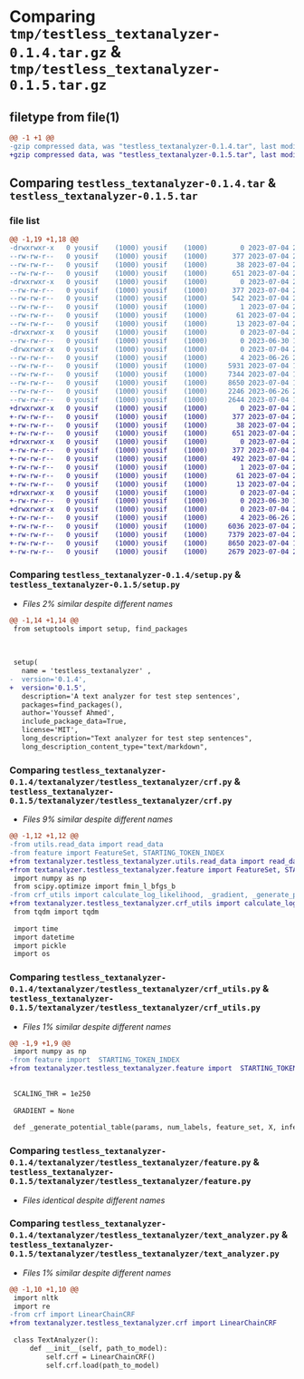 # Comparing `tmp/testless_textanalyzer-0.1.4.tar.gz` & `tmp/testless_textanalyzer-0.1.5.tar.gz`

## filetype from file(1)

```diff
@@ -1 +1 @@
-gzip compressed data, was "testless_textanalyzer-0.1.4.tar", last modified: Tue Jul  4 23:32:54 2023, max compression
+gzip compressed data, was "testless_textanalyzer-0.1.5.tar", last modified: Tue Jul  4 23:49:46 2023, max compression
```

## Comparing `testless_textanalyzer-0.1.4.tar` & `testless_textanalyzer-0.1.5.tar`

### file list

```diff
@@ -1,19 +1,18 @@
-drwxrwxr-x   0 yousif    (1000) yousif    (1000)        0 2023-07-04 23:32:54.154845 testless_textanalyzer-0.1.4/
--rw-rw-r--   0 yousif    (1000) yousif    (1000)      377 2023-07-04 23:32:54.154845 testless_textanalyzer-0.1.4/PKG-INFO
--rw-rw-r--   0 yousif    (1000) yousif    (1000)       38 2023-07-04 23:32:54.154845 testless_textanalyzer-0.1.4/setup.cfg
--rw-rw-r--   0 yousif    (1000) yousif    (1000)      651 2023-07-04 23:32:44.000000 testless_textanalyzer-0.1.4/setup.py
-drwxrwxr-x   0 yousif    (1000) yousif    (1000)        0 2023-07-04 23:32:54.154845 testless_textanalyzer-0.1.4/testless_textanalyzer.egg-info/
--rw-rw-r--   0 yousif    (1000) yousif    (1000)      377 2023-07-04 23:32:53.000000 testless_textanalyzer-0.1.4/testless_textanalyzer.egg-info/PKG-INFO
--rw-rw-r--   0 yousif    (1000) yousif    (1000)      542 2023-07-04 23:32:53.000000 testless_textanalyzer-0.1.4/testless_textanalyzer.egg-info/SOURCES.txt
--rw-rw-r--   0 yousif    (1000) yousif    (1000)        1 2023-07-04 23:32:53.000000 testless_textanalyzer-0.1.4/testless_textanalyzer.egg-info/dependency_links.txt
--rw-rw-r--   0 yousif    (1000) yousif    (1000)       61 2023-07-04 23:32:53.000000 testless_textanalyzer-0.1.4/testless_textanalyzer.egg-info/requires.txt
--rw-rw-r--   0 yousif    (1000) yousif    (1000)       13 2023-07-04 23:32:53.000000 testless_textanalyzer-0.1.4/testless_textanalyzer.egg-info/top_level.txt
-drwxrwxr-x   0 yousif    (1000) yousif    (1000)        0 2023-07-04 23:32:54.154845 testless_textanalyzer-0.1.4/textanalyzer/
--rw-rw-r--   0 yousif    (1000) yousif    (1000)        0 2023-06-30 12:43:17.000000 testless_textanalyzer-0.1.4/textanalyzer/__init__.py
-drwxrwxr-x   0 yousif    (1000) yousif    (1000)        0 2023-07-04 23:32:54.154845 testless_textanalyzer-0.1.4/textanalyzer/testless_textanalyzer/
--rw-rw-r--   0 yousif    (1000) yousif    (1000)        4 2023-06-26 23:28:42.000000 testless_textanalyzer-0.1.4/textanalyzer/testless_textanalyzer/__init__.py
--rw-rw-r--   0 yousif    (1000) yousif    (1000)     5931 2023-07-04 17:44:09.000000 testless_textanalyzer-0.1.4/textanalyzer/testless_textanalyzer/crf.py
--rw-rw-r--   0 yousif    (1000) yousif    (1000)     7344 2023-07-04 17:44:09.000000 testless_textanalyzer-0.1.4/textanalyzer/testless_textanalyzer/crf_utils.py
--rw-rw-r--   0 yousif    (1000) yousif    (1000)     8650 2023-07-04 19:03:02.000000 testless_textanalyzer-0.1.4/textanalyzer/testless_textanalyzer/feature.py
--rw-rw-r--   0 yousif    (1000) yousif    (1000)     2246 2023-06-26 21:34:30.000000 testless_textanalyzer-0.1.4/textanalyzer/testless_textanalyzer/feature_set.py
--rw-rw-r--   0 yousif    (1000) yousif    (1000)     2644 2023-07-04 17:44:09.000000 testless_textanalyzer-0.1.4/textanalyzer/testless_textanalyzer/text_analyzer.py
+drwxrwxr-x   0 yousif    (1000) yousif    (1000)        0 2023-07-04 23:49:46.197623 testless_textanalyzer-0.1.5/
+-rw-rw-r--   0 yousif    (1000) yousif    (1000)      377 2023-07-04 23:49:46.197623 testless_textanalyzer-0.1.5/PKG-INFO
+-rw-rw-r--   0 yousif    (1000) yousif    (1000)       38 2023-07-04 23:49:46.197623 testless_textanalyzer-0.1.5/setup.cfg
+-rw-rw-r--   0 yousif    (1000) yousif    (1000)      651 2023-07-04 23:49:00.000000 testless_textanalyzer-0.1.5/setup.py
+drwxrwxr-x   0 yousif    (1000) yousif    (1000)        0 2023-07-04 23:49:46.193622 testless_textanalyzer-0.1.5/testless_textanalyzer.egg-info/
+-rw-rw-r--   0 yousif    (1000) yousif    (1000)      377 2023-07-04 23:49:45.000000 testless_textanalyzer-0.1.5/testless_textanalyzer.egg-info/PKG-INFO
+-rw-rw-r--   0 yousif    (1000) yousif    (1000)      492 2023-07-04 23:49:45.000000 testless_textanalyzer-0.1.5/testless_textanalyzer.egg-info/SOURCES.txt
+-rw-rw-r--   0 yousif    (1000) yousif    (1000)        1 2023-07-04 23:49:45.000000 testless_textanalyzer-0.1.5/testless_textanalyzer.egg-info/dependency_links.txt
+-rw-rw-r--   0 yousif    (1000) yousif    (1000)       61 2023-07-04 23:49:45.000000 testless_textanalyzer-0.1.5/testless_textanalyzer.egg-info/requires.txt
+-rw-rw-r--   0 yousif    (1000) yousif    (1000)       13 2023-07-04 23:49:45.000000 testless_textanalyzer-0.1.5/testless_textanalyzer.egg-info/top_level.txt
+drwxrwxr-x   0 yousif    (1000) yousif    (1000)        0 2023-07-04 23:49:46.193622 testless_textanalyzer-0.1.5/textanalyzer/
+-rw-rw-r--   0 yousif    (1000) yousif    (1000)        0 2023-06-30 12:43:17.000000 testless_textanalyzer-0.1.5/textanalyzer/__init__.py
+drwxrwxr-x   0 yousif    (1000) yousif    (1000)        0 2023-07-04 23:49:46.197623 testless_textanalyzer-0.1.5/textanalyzer/testless_textanalyzer/
+-rw-rw-r--   0 yousif    (1000) yousif    (1000)        4 2023-06-26 23:28:42.000000 testless_textanalyzer-0.1.5/textanalyzer/testless_textanalyzer/__init__.py
+-rw-rw-r--   0 yousif    (1000) yousif    (1000)     6036 2023-07-04 23:48:46.000000 testless_textanalyzer-0.1.5/textanalyzer/testless_textanalyzer/crf.py
+-rw-rw-r--   0 yousif    (1000) yousif    (1000)     7379 2023-07-04 23:49:28.000000 testless_textanalyzer-0.1.5/textanalyzer/testless_textanalyzer/crf_utils.py
+-rw-rw-r--   0 yousif    (1000) yousif    (1000)     8650 2023-07-04 19:03:02.000000 testless_textanalyzer-0.1.5/textanalyzer/testless_textanalyzer/feature.py
+-rw-rw-r--   0 yousif    (1000) yousif    (1000)     2679 2023-07-04 23:48:29.000000 testless_textanalyzer-0.1.5/textanalyzer/testless_textanalyzer/text_analyzer.py
```

### Comparing `testless_textanalyzer-0.1.4/setup.py` & `testless_textanalyzer-0.1.5/setup.py`

 * *Files 2% similar despite different names*

```diff
@@ -1,14 +1,14 @@
 from setuptools import setup, find_packages
 
 
 
 setup(
   name = 'testless_textanalyzer' ,
-  version='0.1.4',
+  version='0.1.5',
   description='A text analyzer for test step sentences',
   packages=find_packages(),
   author='Youssef Ahmed',
   include_package_data=True,
   license='MIT',
   long_description="Text analyzer for test step sentences",
   long_description_content_type="text/markdown",
```

### Comparing `testless_textanalyzer-0.1.4/textanalyzer/testless_textanalyzer/crf.py` & `testless_textanalyzer-0.1.5/textanalyzer/testless_textanalyzer/crf.py`

 * *Files 9% similar despite different names*

```diff
@@ -1,12 +1,12 @@
-from utils.read_data import read_data
-from feature import FeatureSet, STARTING_TOKEN_INDEX
+from textanalyzer.testless_textanalyzer.utils.read_data import read_data
+from textanalyzer.testless_textanalyzer.feature import FeatureSet, STARTING_TOKEN_INDEX
 import numpy as np
 from scipy.optimize import fmin_l_bfgs_b
-from crf_utils import calculate_log_likelihood, _gradient, _generate_potential_table
+from textanalyzer.testless_textanalyzer.crf_utils import calculate_log_likelihood, _gradient, _generate_potential_table
 from tqdm import tqdm
 
 import time
 import datetime
 import pickle
 import os
```

### Comparing `testless_textanalyzer-0.1.4/textanalyzer/testless_textanalyzer/crf_utils.py` & `testless_textanalyzer-0.1.5/textanalyzer/testless_textanalyzer/crf_utils.py`

 * *Files 1% similar despite different names*

```diff
@@ -1,9 +1,9 @@
 import numpy as np
-from feature import  STARTING_TOKEN_INDEX
+from textanalyzer.testless_textanalyzer.feature import  STARTING_TOKEN_INDEX
 
 
 SCALING_THR = 1e250
 
 GRADIENT = None
 
 def _generate_potential_table(params, num_labels, feature_set, X, inference=True):
```

### Comparing `testless_textanalyzer-0.1.4/textanalyzer/testless_textanalyzer/feature.py` & `testless_textanalyzer-0.1.5/textanalyzer/testless_textanalyzer/feature.py`

 * *Files identical despite different names*

### Comparing `testless_textanalyzer-0.1.4/textanalyzer/testless_textanalyzer/text_analyzer.py` & `testless_textanalyzer-0.1.5/textanalyzer/testless_textanalyzer/text_analyzer.py`

 * *Files 1% similar despite different names*

```diff
@@ -1,10 +1,10 @@
 import nltk
 import re
-from crf import LinearChainCRF
+from textanalyzer.testless_textanalyzer.crf import LinearChainCRF
 
 class TextAnalyzer():
     def __init__(self, path_to_model):
         self.crf = LinearChainCRF()
         self.crf.load(path_to_model)
```

